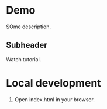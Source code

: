 # Demo 

SOme description.

## Subheader

Watch tutorial.

# Local development

1. Open index.html in your browser.

